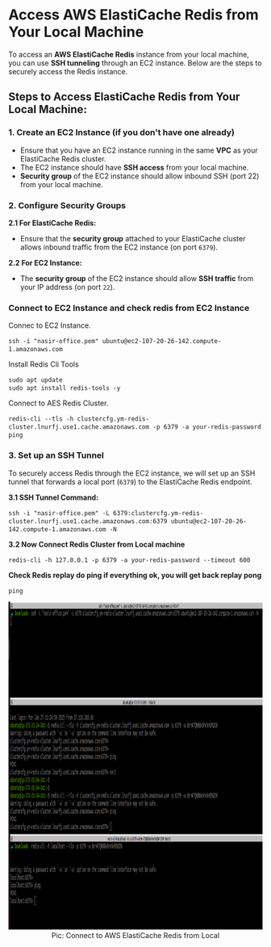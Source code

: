 
# Access AWS ElastiCache Redis from Your Local Machine

To access an **AWS ElastiCache Redis** instance from your local machine, you can use **SSH tunneling** through an EC2 instance. Below are the steps to securely access the Redis instance.

## Steps to Access ElastiCache Redis from Your Local Machine:

### 1. **Create an EC2 Instance (if you don't have one already)**

- Ensure that you have an EC2 instance running in the same **VPC** as your ElastiCache Redis cluster.
- The EC2 instance should have **SSH access** from your local machine.
- **Security group** of the EC2 instance should allow inbound SSH (port 22) from your local machine.

### 2. **Configure Security Groups**

**2.1 For ElastiCache Redis:**
  - Ensure that the **security group** attached to your ElastiCache cluster allows inbound traffic from the EC2 instance (on port `6379`).
  
**2.2 For EC2 Instance:**
  - The **security group** of the EC2 instance should allow **SSH traffic** from your IP address (on port `22`).

### Connect to EC2 Instance and check redis from EC2 Instance

Connec to EC2 Instance.
```
ssh -i "nasir-office.pem" ubuntu@ec2-107-20-26-142.compute-1.amazonaws.com
```
Install Redis Cli Tools
```
sudo apt update 
sudo apt install redis-tools -y

```

Connect to AES Redis Cluster.
```
redis-cli --tls -h clustercfg.ym-redis-cluster.lnurfj.use1.cache.amazonaws.com -p 6379 -a your-redis-password
ping
```


### 3. **Set up an SSH Tunnel**

To securely access Redis through the EC2 instance, we will set up an SSH tunnel that forwards a local port (`6379`) to the ElastiCache Redis endpoint.

**3.1 SSH Tunnel Command:**
```
ssh -i "nasir-office.pem" -L 6379:clustercfg.ym-redis-cluster.lnurfj.use1.cache.amazonaws.com:6379 ubuntu@ec2-107-20-26-142.compute-1.amazonaws.com -N
```

**3.2 Now Connect Redis Cluster from Local machine**
```
redis-cli -h 127.0.0.1 -p 6379 -a your-redis-password --timeout 600

```
**Check Redis replay do ping if everything ok, you will get back replay pong**

```
ping
```

<p align="center">
  <img src="./ref-image/redish.png" alt="Connect to AWS ElastiCache Redis from Local" title="Connect to AWS ElastiCache Redis from Local" height="650" width="800"/>
  <br/>
  Pic: Connect to AWS ElastiCache Redis from Local
</p>
